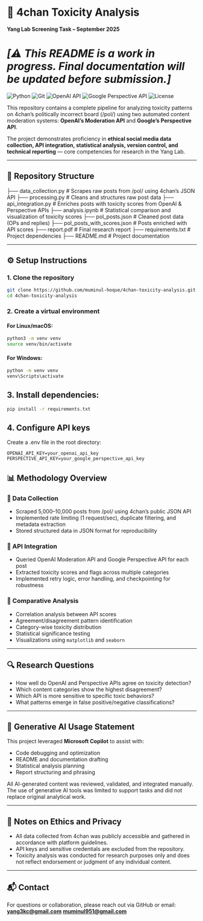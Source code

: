 # 🧠 4chan Toxicity Analysis  
**Yang Lab Screening Task – September 2025**

# *[⚠️ This README is a work in progress. Final documentation will be updated before submission.]*

![Python](https://img.shields.io/badge/Python-3.9%2B-blue?logo=python)
![Git](https://img.shields.io/badge/Version%20Control-Git-orange?logo=git)
![OpenAI API](https://img.shields.io/badge/API-OpenAI-green?logo=openai)
![Google Perspective API](https://img.shields.io/badge/API-Google%20Perspective-lightgrey?logo=google)
![License](https://img.shields.io/badge/License-MIT-success)
 

This repository contains a complete pipeline for analyzing toxicity patterns on 4chan’s politically incorrect board (/pol/) using two automated content moderation systems: **OpenAI’s Moderation API** and **Google’s Perspective API**.  

The project demonstrates proficiency in **ethical social media data collection, API integration, statistical analysis, version control, and technical reporting** — core competencies for research in the Yang Lab.  

---

## 📁 Repository Structure
├── data_collection.py           # Scrapes raw posts from /pol/ using 4chan’s JSON API
├── processing.py                # Cleans and structures raw post data
├── api_integration.py           # Enriches posts with toxicity scores from OpenAI & Perspective APIs
├── analysis.ipynb               # Statistical comparison and visualization of toxicity scores
├── pol_posts.json               # Cleaned post data (OPs and replies)
├── pol_posts_with_scores.json   # Posts enriched with API scores
├── report.pdf                   # Final research report
├── requirements.txt             # Project dependencies
├── README.md                    # Project documentation


---

## ⚙️ Setup Instructions

### 1. Clone the repository
```bash
git clone https://github.com/muminul-hoque/4chan-toxicity-analysis.git
cd 4chan-toxicity-analysis
```
### 2. Create a virtual environment
#### For Linux/macOS:
```bash
python3 -m venv venv
source venv/bin/activate
```
#### For Windows:
```bash
python -m venv venv
venv\Scripts\activate
```
## 3. Install dependencies:
```bash
pip install -r requirements.txt
```
## 4. Configure API keys
Create a .env file in the root directory:
```env
OPENAI_API_KEY=your_openai_api_key
PERSPECTIVE_API_KEY=your_google_perspective_api_key
```
## 📊 Methodology Overview

### 🔹 Data Collection
- Scraped 5,000–10,000 posts from /pol/ using 4chan’s public JSON API  
- Implemented rate limiting (1 request/sec), duplicate filtering, and metadata extraction  
- Stored structured data in JSON format for reproducibility  

### 🔹 API Integration
- Queried OpenAI Moderation API and Google Perspective API for each post  
- Extracted toxicity scores and flags across multiple categories  
- Implemented retry logic, error handling, and checkpointing for robustness  

### 🔹 Comparative Analysis
- Correlation analysis between API scores  
- Agreement/disagreement pattern identification  
- Category-wise toxicity distribution  
- Statistical significance testing  
- Visualizations using `matplotlib` and `seaborn`  

---

## 🔍 Research Questions
- How well do OpenAI and Perspective APIs agree on toxicity detection?  
- Which content categories show the highest disagreement?  
- Which API is more sensitive to specific toxic behaviors?  
- What patterns emerge in false positive/negative classifications?  

---

## 🤖 Generative AI Usage Statement
This project leveraged **Microsoft Copilot** to assist with:
- Code debugging and optimization  
- README and documentation drafting  
- Statistical analysis planning  
- Report structuring and phrasing  

All AI-generated content was reviewed, validated, and integrated manually. The use of generative AI tools was limited to support tasks and did not replace original analytical work.

---

## 🔐 Notes on Ethics and Privacy
- All data collected from 4chan was publicly accessible and gathered in accordance with platform guidelines.  
- API keys and sensitive credentials are excluded from the repository.  
- Toxicity analysis was conducted for research purposes only and does not reflect endorsement or judgment of any individual content.

---

## 📬 Contact
For questions or collaboration, please reach out via GitHub or email:  
**yang3kc@gmail.com** **muminul951@gmail.com**
